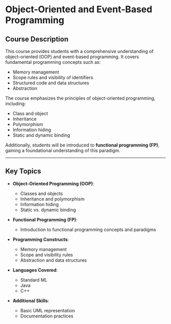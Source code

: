 # Object-Oriented and Event-Based Programming

## Course Description

This course provides students with a comprehensive understanding of object-oriented (OOP) and event-based programming. It covers fundamental programming concepts such as:

- Memory management
- Scope rules and visibility of identifiers
- Structured code and data structures
- Abstraction

The course emphasizes the principles of object-oriented programming, including:

- Class and object
- Inheritance
- Polymorphism
- Information hiding
- Static and dynamic binding

Additionally, students will be introduced to **functional programming (FP)**, gaining a foundational understanding of this paradigm.

---

## Key Topics

- **Object-Oriented Programming (OOP)**:
  - Classes and objects
  - Inheritance and polymorphism
  - Information hiding
  - Static vs. dynamic binding

- **Functional Programming (FP)**:
  - Introduction to functional programming concepts and paradigms

- **Programming Constructs**:
  - Memory management
  - Scope and visibility rules
  - Abstraction and data structures

- **Languages Covered**:
  - Standard ML
  - Java
  - C++

- **Additional Skills**:
  - Basic UML representation
  - Documentation practices
